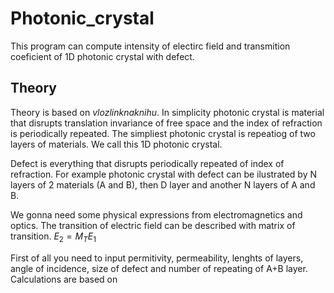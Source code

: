 # Photonic_crystal

This program can compute intensity of electirc field and transmition coeficient of 1D photonic crystal with defect.

## Theory


Theory is based on $vloz link na knihu$.
In simplicity photonic crystal is material that disrupts translation invariance of free space and the index of refraction is periodically repeated. The simpliest photonic crystal is repeatiog of two layers of materials. We call this 1D photonic crystal.

Defect is everything that disrupts periodically repeated of index of refraction. For example photonic crystal with defect can be ilustrated by N layers of 2 materials (A and B), then D layer and another N layers of A and B.

We gonna need some physical expressions from electromagnetics and optics.
The transition of electric field can be described with matrix of transition.
$E_2 = M_T E_1$

First of all you need to input permitivity, permeability, lenghts of layers, angle of incidence, size of defect and number of repeating of A+B layer.
Calculations are based on


